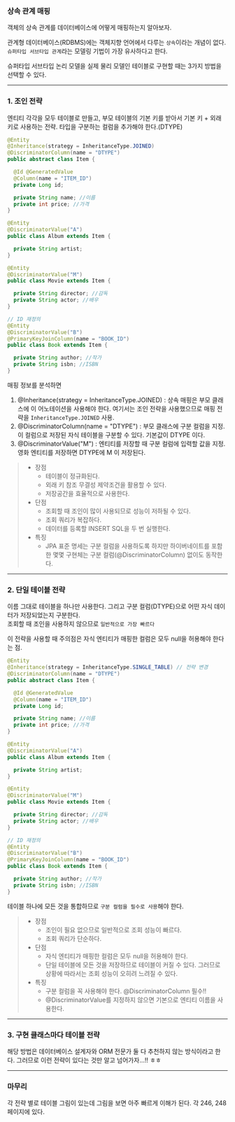### 상속 관계 매핑
객체의 상속 관계를 데이터베이스에 어떻게 매핑하는지 알아보자.

관계형 데이터베이스(RDBMS)에는 객체지향 언어에서 다루는 `상속`이라는 개념이 없다.<br>
`슈퍼타입 서브타입 관계`라는 모델링 기법이 가장 유사하다고 한다.

슈퍼타입 서브타입 논리 모델을 실제 물리 모델인 테이블로 구현할 때는 3가지 방법을 선택할 수 있다.

---

### 1. 조인 전략
엔티티 각각을 모두 테이블로 만들고, 부모 테이블의 기본 키를 받아서 기본 키 + 외래 키로 사용하는 전략.
타입을 구분하는 컬럼을 추가해야 한다.(DTYPE)

```java
@Entity
@Inheritance(strategy = InheritanceType.JOINED)
@DiscriminatorColumn(name = "DTYPE")
public abstract class Item {

  @Id @GeneratedValue
  @Column(name = "ITEM_ID")
  private Long id;

  private String name; //이름
  private int price; //가격
}

@Entity
@DiscriminatorValue("A")
public class Album extends Item {

  private String artist;
}

@Entity
@DiscriminatorValue("M")
public class Movie extends Item {

  private String director; //감독
  private String actor; //배우
}

// ID 재정의
@Entity
@DiscriminatorValue("B")
@PrimaryKeyJoinColumn(name = "BOOK_ID")
public class Book extends Item {

  private String author; //작가
  private String isbn; //ISBN
}
```

매핑 정보를 분석하면

1. @Inheritance(strategy = InheritanceType.JOINED) : 상속 매핑은 부모 클래스에 이 어노테이션을 사용해야 한다. 여기서는 조인 전략을 사용했으므로 매핑 전략을 `InheritanceType.JOINED` 사용.
2. @DiscriminatorColumn(name = "DTYPE") : 부모 클래스에 구분 컬럼을 지정. 이 컬럼으로 저장된 자식 테이블을 구분할 수 있다. 기본값이 DTYPE 이다.
3. @DiscriminatorValue("M") : 엔티티를 저장할 때 구분 컬럼에 입력할 값을 지정. 영화 엔티티를 저장하면 DTYPE에 M 이 저장된다.

> - 장점
>   - 테이블이 정규화된다.
>   - 외래 키 참조 무결성 제약조건을 활용할 수 있다.
>   - 저장공간을 효율적으로 사용한다.
> - 단점
>   - 조회할 때 조인이 많이 사용되므로 성능이 저하될 수 있다.
>   - 조회 쿼리가 복잡하다.
>   - 데이터를 등록할 INSERT SQL을 두 번 실행한다.
> - 특징
>   - JPA 표준 명세는 구분 컬럼을 사용하도록 하지만 하이버네이트를 포함한 몇몇 구현체는 구분 컬럼(@DiscriminatorColumn) 없이도 동작한다.

---

### 2. 단일 테이블 전략

이름 그대로 테이블을 하나만 사용한다. 그리고 구분 컬럼(DTYPE)으로 어떤 자식 데이터가 저장되었는지 구분한다.
<br>조회할 때 조인을 사용하지 않으므로 `일반적으로 가장 빠르다`

이 전략을 사용할 때 주의점은 자식 엔티티가 매핑한 컬럼은 모두 null을 허용해야 한다는 점.
```java
@Entity
@Inheritance(strategy = InheritanceType.SINGLE_TABLE) // 전략 변경
@DiscriminatorColumn(name = "DTYPE")
public abstract class Item {

  @Id @GeneratedValue
  @Column(name = "ITEM_ID")
  private Long id;

  private String name; //이름
  private int price; //가격
}

@Entity
@DiscriminatorValue("A")
public class Album extends Item {

  private String artist;
}

@Entity
@DiscriminatorValue("M")
public class Movie extends Item {

  private String director; //감독
  private String actor; //배우
}

// ID 재정의
@Entity
@DiscriminatorValue("B")
@PrimaryKeyJoinColumn(name = "BOOK_ID")
public class Book extends Item {

  private String author; //작가
  private String isbn; //ISBN
}
```
테이블 하나에 모든 것을 통합하므로 `구분 컬럼을 필수로 사용`해야 한다.

> - 장점
>   - 조인이 필요 없으므로 일반적으로 조회 성능이 빠르다.
>   - 조회 쿼리가 단순하다.
> - 단점
>   - 자식 엔티티가 매핑한 컬럼은 모두 null을 허용해야 한다.
>   - 단일 테이블에 모든 것을 저장하므로 테이블이 커질 수 있다. 그러므로 상황에 따라서는 조회 성능이 오히려 느려질 수 있다.
> - 특징
>   - 구분 컬럼을 꼭 사용해야 한다. @DiscriminatorColumn 필수!!
>   - @DiscriminatorValue를 지정하지 않으면 기본으로 엔티티 이름을 사용한다.

---

### 3. 구현 클래스마다 테이블 전략
해당 방법은 데이터베이스 설계자와 ORM 전문가 둘 다 추천하지 않는 방식이라고 한다.
그러므로 이런 전략이 있다는 것만 알고 넘어가자...!! ㅎㅎ

---

### 마무리
각 전략 별로 테이블 그림이 있는데 그림을 보면 아주 빠르게 이해가 된다. 각 246, 248 페이지에 있다.
